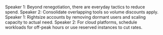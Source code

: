 Speaker 1: Beyond renegotiation, there are everyday tactics to reduce spend.
Speaker 2: Consolidate overlapping tools so volume discounts apply.
Speaker 1: Rightsize accounts by removing dormant users and scaling capacity to actual need.
Speaker 2: For cloud platforms, schedule workloads for off-peak hours or use reserved instances to cut rates.
